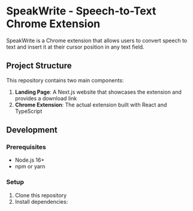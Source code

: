 # SpeakWrite - Speech-to-Text Chrome Extension

SpeakWrite is a Chrome extension that allows users to convert speech to text and insert it at their cursor position in any text field.

## Project Structure

This repository contains two main components:

1. **Landing Page**: A Next.js website that showcases the extension and provides a download link
2. **Chrome Extension**: The actual extension built with React and TypeScript

## Development

### Prerequisites

- Node.js 16+
- npm or yarn

### Setup

1. Clone this repository
2. Install dependencies:

